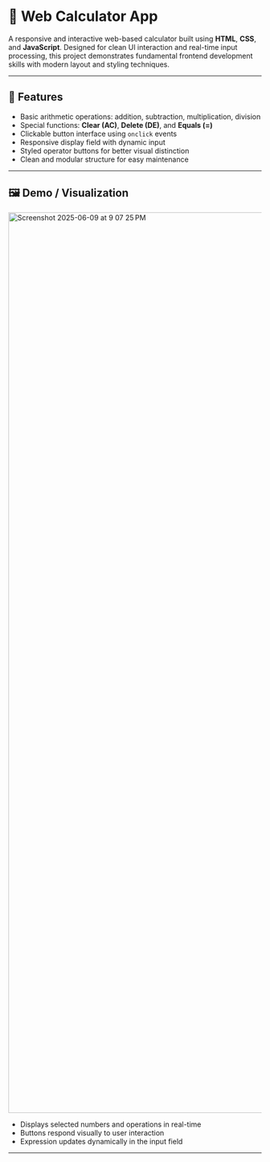 # 🧮 Web Calculator App

A responsive and interactive web-based calculator built using **HTML**, **CSS**, and **JavaScript**. Designed for clean UI interaction and real-time input processing, this project demonstrates fundamental frontend development skills with modern layout and styling techniques.

---

## 🚀 Features

- Basic arithmetic operations: addition, subtraction, multiplication, division
- Special functions: **Clear (AC)**, **Delete (DE)**, and **Equals (=)**
- Clickable button interface using `onclick` events
- Responsive display field with dynamic input
- Styled operator buttons for better visual distinction
- Clean and modular structure for easy maintenance

---

## 🖼️ Demo / Visualization


<img width="1792" alt="Screenshot 2025-06-09 at 9 07 25 PM" src="https://github.com/user-attachments/assets/78d884fe-14b1-4c4a-8511-05c91837070c" />



- Displays selected numbers and operations in real-time
- Buttons respond visually to user interaction
- Expression updates dynamically in the input field

---



